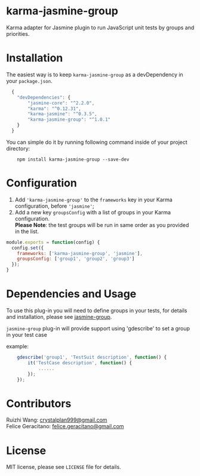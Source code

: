 # karma-jasmine-group
Karma adapter for Jasmine plugin to run JavaScript unit tests by groups and priorities.

# Installation
The easiest way is to keep <code>karma-jasmine-group</code> as a devDependency in your <code>package.json</code>.
```javascript
  {
    "devDependencies": {
        "jasmine-core": "^2.2.0",
        "karma": "^0.12.31",
        "karma-jasmine": "^0.3.5",
        "karma-jasmine-group": "^1.0.1"
    }
  }
```
You can simple do it by running following command inside of your project directory:
```
    npm install karma-jasmine-group --save-dev
```

# Configuration
1. Add <code>'karma-jasmine-group'</code> to the <code>frameworks</code> key in your Karma configuration, before <code>'jasmine'</code>;
2. Add a new key <code>groupsConfig</code> with a list of groups in your Karma configuration.  
 **Please Note**: the test groups will be run in same order as you provided in the list. 
```javascript
module.exports = function(config) {
  config.set({
    frameworks: ['karma-jasmine-group', 'jasmine'],
    groupsConfig: ['group1', 'group2', 'group3']
  });
}
```

# Dependencies and Usage
To use this plug-in you will need to define groups in your tests, for details and installation, please see [jasmine-group](https://github.com/RuizhiWang/jasmine-group).

<code>jasmine-group</code> plug-in will provide support using 'gdescribe' to set a group in your test case

example:
```javascript
    gdescribe('group1', 'TestSuit description', function() {
        it('TestCase description', function() {
            ......
        });
    });
```



# Contributors
Ruizhi Wang: crystalplan999@gmail.com  
Felice Geracitano: felice.geracitano@gmail.com

# License
MIT license, please see <code>LICENSE</code> file for details.
